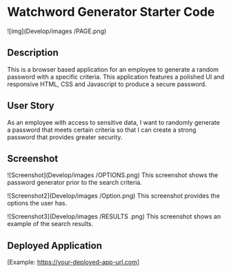 # Watchword Generator Starter Code


![img](Develop/images /PAGE.png)


## Description
This is a browser based application for an employee to generate a random password with a specific criteria. This application features a polished UI and responsive HTML, CSS and Javascript to produce a secure password.


## User Story
As an employee with access to sensitive data, I want to randomly generate a password that meets certain criteria so that I can create a strong password that provides greater security.


## Screenshot
![Screenshot](Develop/images /OPTIONS.png)
This screenshot shows the password generator prior to the search criteria.


![Screenshot2](Develop/images /Option.png)
This screenshot provides the options the user has.


![Screenshot3](Develop/images /RESULTS .png)
This screenshot shows an example of the search results. 


## Deployed Application
[Example: https://your-deployed-app-url.com]
